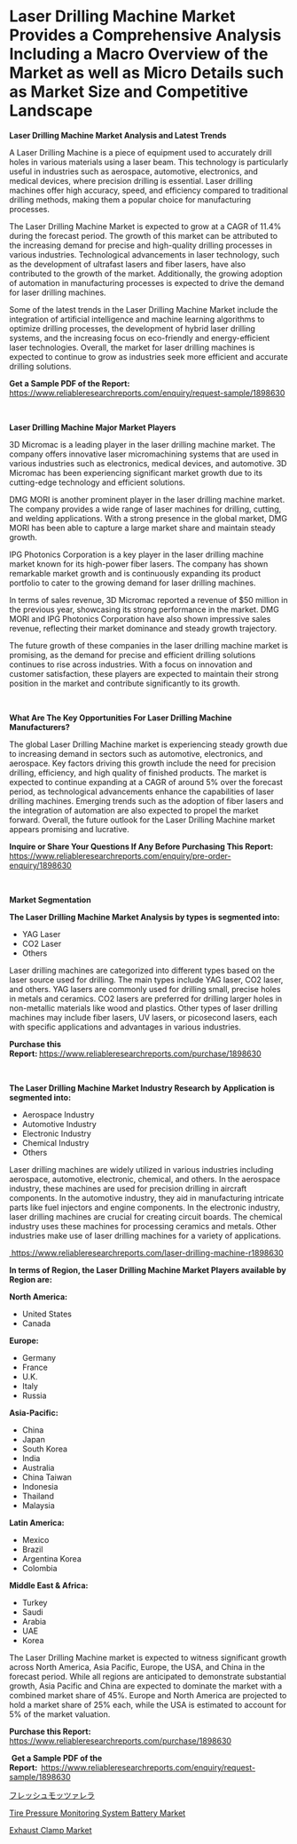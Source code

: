 <p><h1>Laser Drilling Machine Market Provides a Comprehensive Analysis Including a Macro Overview of the Market as well as Micro Details such as Market Size and Competitive Landscape</h1></p><p><strong>Laser Drilling Machine Market Analysis and Latest Trends</strong></p>
<p><p>A Laser Drilling Machine is a piece of equipment used to accurately drill holes in various materials using a laser beam. This technology is particularly useful in industries such as aerospace, automotive, electronics, and medical devices, where precision drilling is essential. Laser drilling machines offer high accuracy, speed, and efficiency compared to traditional drilling methods, making them a popular choice for manufacturing processes.</p><p>The Laser Drilling Machine Market is expected to grow at a CAGR of 11.4% during the forecast period. The growth of this market can be attributed to the increasing demand for precise and high-quality drilling processes in various industries. Technological advancements in laser technology, such as the development of ultrafast lasers and fiber lasers, have also contributed to the growth of the market. Additionally, the growing adoption of automation in manufacturing processes is expected to drive the demand for laser drilling machines.</p><p>Some of the latest trends in the Laser Drilling Machine Market include the integration of artificial intelligence and machine learning algorithms to optimize drilling processes, the development of hybrid laser drilling systems, and the increasing focus on eco-friendly and energy-efficient laser technologies. Overall, the market for laser drilling machines is expected to continue to grow as industries seek more efficient and accurate drilling solutions.</p></p>
<p><strong>Get a Sample PDF of the Report:&nbsp;</strong> <a href="https://www.reliableresearchreports.com/enquiry/request-sample/1898630">https://www.reliableresearchreports.com/enquiry/request-sample/1898630</a></p>
<p>&nbsp;</p>
<p><strong>Laser Drilling Machine Major Market Players</strong></p>
<p><p>3D Micromac is a leading player in the laser drilling machine market. The company offers innovative laser micromachining systems that are used in various industries such as electronics, medical devices, and automotive. 3D Micromac has been experiencing significant market growth due to its cutting-edge technology and efficient solutions.</p><p>DMG MORI is another prominent player in the laser drilling machine market. The company provides a wide range of laser machines for drilling, cutting, and welding applications. With a strong presence in the global market, DMG MORI has been able to capture a large market share and maintain steady growth.</p><p>IPG Photonics Corporation is a key player in the laser drilling machine market known for its high-power fiber lasers. The company has shown remarkable market growth and is continuously expanding its product portfolio to cater to the growing demand for laser drilling machines.</p><p>In terms of sales revenue, 3D Micromac reported a revenue of $50 million in the previous year, showcasing its strong performance in the market. DMG MORI and IPG Photonics Corporation have also shown impressive sales revenue, reflecting their market dominance and steady growth trajectory.</p><p>The future growth of these companies in the laser drilling machine market is promising, as the demand for precise and efficient drilling solutions continues to rise across industries. With a focus on innovation and customer satisfaction, these players are expected to maintain their strong position in the market and contribute significantly to its growth.</p></p>
<p>&nbsp;</p>
<p><strong>What Are The Key Opportunities For Laser Drilling Machine Manufacturers?</strong></p>
<p><p>The global Laser Drilling Machine market is experiencing steady growth due to increasing demand in sectors such as automotive, electronics, and aerospace. Key factors driving this growth include the need for precision drilling, efficiency, and high quality of finished products. The market is expected to continue expanding at a CAGR of around 5% over the forecast period, as technological advancements enhance the capabilities of laser drilling machines. Emerging trends such as the adoption of fiber lasers and the integration of automation are also expected to propel the market forward. Overall, the future outlook for the Laser Drilling Machine market appears promising and lucrative.</p></p>
<p><strong>Inquire or Share Your Questions If Any Before Purchasing This Report:</strong> <a href="https://www.reliableresearchreports.com/enquiry/pre-order-enquiry/1898630">https://www.reliableresearchreports.com/enquiry/pre-order-enquiry/1898630</a></p>
<p>&nbsp;</p>
<p><strong>Market Segmentation</strong></p>
<p><strong>The Laser Drilling Machine Market Analysis by types is segmented into:</strong></p>
<p><ul><li>YAG Laser</li><li>CO2 Laser</li><li>Others</li></ul></p>
<p><p>Laser drilling machines are categorized into different types based on the laser source used for drilling. The main types include YAG laser, CO2 laser, and others. YAG lasers are commonly used for drilling small, precise holes in metals and ceramics. CO2 lasers are preferred for drilling larger holes in non-metallic materials like wood and plastics. Other types of laser drilling machines may include fiber lasers, UV lasers, or picosecond lasers, each with specific applications and advantages in various industries.</p></p>
<p><strong>Purchase this Report:&nbsp;</strong><a href="https://www.reliableresearchreports.com/purchase/1898630">https://www.reliableresearchreports.com/purchase/1898630</a></p>
<p>&nbsp;</p>
<p><strong>The Laser Drilling Machine Market Industry Research by Application is segmented into:</strong></p>
<p><ul><li>Aerospace Industry</li><li>Automotive Industry</li><li>Electronic Industry</li><li>Chemical Industry</li><li>Others</li></ul></p>
<p><p>Laser drilling machines are widely utilized in various industries including aerospace, automotive, electronic, chemical, and others. In the aerospace industry, these machines are used for precision drilling in aircraft components. In the automotive industry, they aid in manufacturing intricate parts like fuel injectors and engine components. In the electronic industry, laser drilling machines are crucial for creating circuit boards. The chemical industry uses these machines for processing ceramics and metals. Other industries make use of laser drilling machines for a variety of applications.</p></p>
<p><a href="https://www.reliableresearchreports.com/laser-drilling-machine-r1898630">&nbsp;https://www.reliableresearchreports.com/laser-drilling-machine-r1898630</a></p>
<p><strong>In terms of Region, the Laser Drilling Machine Market Players available by Region are:</strong></p>
<p>
    <p> <strong> North America: </strong>
        <ul>
            <li>United States</li>
            <li>Canada</li>
        </ul>
        </p> 
    <p> <strong> Europe: </strong>
        <ul>
            <li>Germany</li>
            <li>France</li>
            <li>U.K.</li>
            <li>Italy</li>
            <li>Russia</li>
        </ul>
        </p> 
    <p> <strong> Asia-Pacific: </strong>
        <ul>
            <li>China</li>
            <li>Japan</li>
            <li>South Korea</li>
            <li>India</li>
            <li>Australia</li>
            <li>China Taiwan</li>
            <li>Indonesia</li>
            <li>Thailand</li>
            <li>Malaysia</li>
        </ul>
        </p> 
    <p> <strong> Latin America: </strong>
        <ul>
            <li>Mexico</li>
            <li>Brazil</li>
            <li>Argentina Korea</li>
            <li>Colombia</li>
        </ul>
        </p> 
    <p> <strong> Middle East & Africa: </strong>
        <ul>
            <li>Turkey</li>
            <li>Saudi</li>
            <li>Arabia</li>
            <li>UAE</li>
            <li>Korea</li>
        </ul>
    </p>
    </p>
<p><p>The Laser Drilling Machine market is expected to witness significant growth across North America, Asia Pacific, Europe, the USA, and China in the forecast period. While all regions are anticipated to demonstrate substantial growth, Asia Pacific and China are expected to dominate the market with a combined market share of 45%. Europe and North America are projected to hold a market share of 25% each, while the USA is estimated to account for 5% of the market valuation.</p></p>
<p><strong>Purchase this Report: </strong><a href="https://www.reliableresearchreports.com/purchase/1898630">https://www.reliableresearchreports.com/purchase/1898630</a></p>
<p>&nbsp;<strong>Get a Sample PDF of the Report:&nbsp;&nbsp;</strong><a href="https://www.reliableresearchreports.com/enquiry/request-sample/1898630">https://www.reliableresearchreports.com/enquiry/request-sample/1898630</a></p>
<p><strong></strong></p>
<p><p><a href="https://github.com/one-cool-chick/Market-Research-Report-List-1/blob/main/766916022117.md">フレッシュモッツァレラ</a></p><p><a href="https://www.linkedin.com/pulse/decoding-tire-pressure-monitoring-system-battery-market-m2ale?trackingId=sFYp7cxRheSUYa%2FI18NTeA%3D%3D">Tire Pressure Monitoring System Battery Market</a></p><p><a href="https://www.linkedin.com/pulse/exhaust-clamp-market-size-growing-forecasted-period-from-53pye?trackingId=gfDPBNDrdtObuF9EJhGCsw%3D%3D">Exhaust Clamp Market</a></p></p>
